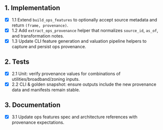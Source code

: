 ## 1. Implementation
- [x] 1.1 Extend `build_ops_features` to optionally accept source metadata and return `(frame, provenance)`.
- [x] 1.2 Add `extract_ops_provenance` helper that normalizes `source_id`, `as_of`, and transformation notes.
- [x] 1.3 Update CLI feature generation and valuation pipeline helpers to capture and persist ops provenance.

## 2. Tests
- [x] 2.1 Unit: verify provenance values for combinations of utilities/broadband/zoning inputs.
- [x] 2.2 CLI & golden snapshot: ensure outputs include the new provenance data and manifests remain stable.

## 3. Documentation
- [x] 3.1 Update ops features spec and architecture references with provenance expectations.
